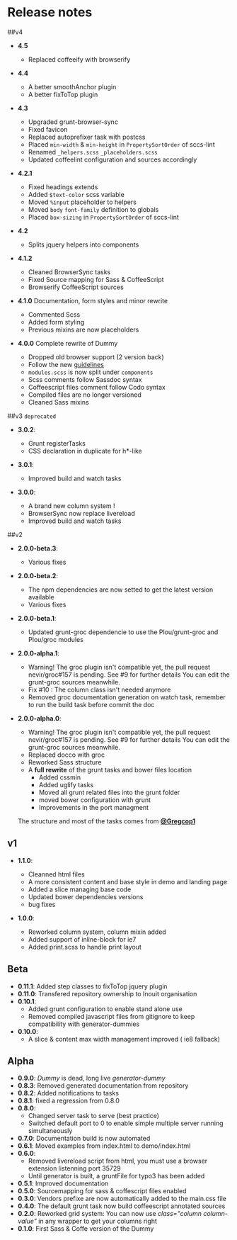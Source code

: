 # Release notes

##v4

- **4.5**
  - Replaced coffeeify with browserify

- **4.4**
  - A better smoothAnchor plugin
  - A better fixToTop plugin

- **4.3**
  - Upgraded grunt-browser-sync
  - Fixed favicon
  - Replaced autoprefixer task with postcss
  - Placed `min-width` & `min-height` in `PropertySortOrder` of sccs-lint
  - Renamed `_helpers.scss` `_placeholders.scss`
  - Updated coffeelint configuration and sources accordingly

- **4.2.1**
  - Fixed headings extends
  - Added `$text-color` scss variable
  - Moved `%input` placeholder to helpers
  - Moved `body` `font-family` definition to globals
  - Placed `box-sizing` in `PropertySortOrder` of sccs-lint

- **4.2**
  - Splits jquery helpers into components

- **4.1.2**
  - Cleaned BrowserSync tasks
  - Fixed Source mapping for Sass & CoffeeScript
  - Browserify CoffeeScript sources

- **4.1.0**
  Documentation, form styles and minor rewrite
  - Commented Scss
  - Added form styling
  - Previous mixins are now placeholders

- **4.0.0**
  Complete rewrite of Dummy
  - Dropped old browser support (2 version back)
  - Follow the new [guidelines](https://github.com/Inouit/dummy/blob/master/README.md)
  - `modules.scss` is now split under `components`
  - Scss comments follow Sassdoc syntax
  - Coffeescript files comment follow Codo syntax
  - Compiled files are no longer versioned
  - Cleaned Sass mixins

##v3 `deprecated`
- **3.0.2**:
  - Grunt registerTasks
  - CSS declaration in duplicate for h*-like

- **3.0.1**:
  - Improved build and watch tasks

- **3.0.0**:
  - A brand new column system !
  - BrowserSync now replace livereload
  - Improved build and watch tasks

##v2
- **2.0.0-beta.3**:
    - Various fixes
- **2.0.0-beta.2**:
    - The npm dependencies are now setted to get the latest version available
    - Various fixes
- **2.0.0-beta.1**:
    - Updated grunt-groc dependencie to use the Plou/grunt-groc and Plou/groc modules
- **2.0.0-alpha.1**:
    - Warning! The groc plugin isn't compatible yet, the pull request nevir/groc#157 is pending. See #9 for further details You can edit the grunt-groc sources meanwhile.
    - Fix #10 : The column class isn't needed anymore
    - Removed groc documentation generation on watch task, remember to run the build task before commit the doc
- **2.0.0-alpha.0**:
    - Warning! The groc plugin isn't compatible yet, the pull request nevir/groc#157 is pending. See #9 for further details You can edit the grunt-groc sources meanwhile.
    - Replaced docco with groc
    - Reworked Sass structure
    - A **full rewrite** of the grunt tasks and bower files location
      - Added cssmin
      - Added uglify tasks
      - Moved all grunt related files into the grunt folder
      - moved bower configuration with grunt
      - Improvements in the port managment

    The structure and most of the tasks comes from **[@Gregcop1](https://github.com/Gregcop1)**

## v1
- **1.1.0**:
    - Cleanned html files
    - A more consistent content and base style in demo and landing page
    - Added a slice managing base code
    - Updated bower dependencies versions
    - bug fixes

- **1.0.0**:
    - Reworked column system, column mixin added
    - Added support of inline-block for ie7
    - Added print.scss to handle print layout

## Beta

- **0.11.1**: Added step classes to fixToTop jquery plugin
- **0.11.0**: Transfered repository ownership to Inouit organisation
- **0.10.1**:
    - Added grunt configuration to enable stand alone use
    - Removed compiled javascript files from gitignore to keep compatibility with generator-dummies
- **0.10.0**:
    - A slice & content max width management improved ( ie8 fallback)

## Alpha
- **0.9.0**: *Dummy* is dead, long live *generator-dummy*
- **0.8.3**: Removed generated documentation from repository
- **0.8.2**: Added notifications to tasks
- **0.8.1**: fixed a regression from 0.8.0
- **0.8.0**:
  - Changed server task to serve (best practice)
  - Switched default port to 0 to enable simple multiple server running simultaneously
- **0.7.0**:    Documentation build is now automated
- **0.6.1**:    Moved examples from index.html to demo/index.html
- **0.6.0**:
  - Removed livereload script from html, you must use a browser extension listenning port 35729
  - Until generator is built, a gruntFile for typo3 has been added
- **0.5.1**:    Improved documentation
- **0.5.0**:    Sourcemapping for sass & coffescript files enabled
- **0.3.0**:    Vendors prefixe are now automatically added to the main.css file
- **0.4.0**:    The default grunt task now build coffeescript annotated sources
- **0.2.0**:    Reworked grid system: You can now use *class="column column-value"* in any wrapper to get your columns right
- **0.1.0**:    First Sass & Coffe version of the Dummy
